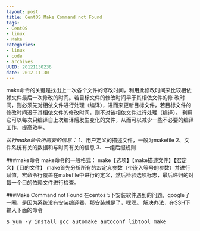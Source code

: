 ```yaml
--- 
layout: post
title: CentOS Make Command not Found
tags: 
- CentOS
- linux
- Make
categories:
- linux
- code
- archives
UUID: 20121130236
date: 2012-11-30
---
```


make命令的关键是找出上一次各个文件的修改时间，利用此修改时间来比较相依 赖文件最后一次修改的时间。若目标文件的修改时间早于其相依文件的修 改时间，则必须先对相依文件进行处理（编译），进而来更新目标文件，若目标文件的修改时间迟于其相依文件的修改时间，则不对该相依文件进行处理（编译）。 利用它可以每次只编译自上次编译后发生变化的文件，从而可以减少一些不必要的编译工作，提高效率。

*执行make命令所需要的信息：*
1、用户定义的描述文件，一般为makefile
2、文件系统有关的数据和与时间有关的信息
3、一组后缀规则

###make命令
make命令的一般格式：
make【选项】【make描述文件】【宏定义】【目的文件】
make首先分析所有的宏定义参数（带嵌入等号的参数）并进行赋值，宏命令行覆盖在makefile中进行的定义，然后检验选项标志，最后递归的对每一个目的依赖文件进行检查。

###Make Command not Found 
在centos 5下安装软件遇到的问题，google了一圈，是因为系统没有安装编译器，那安装就是了，嘿嘿。
解决办法，在SSH下输入下面的命令
<pre id="bash">
$ yum -y install gcc automake autoconf libtool make
</pre>


